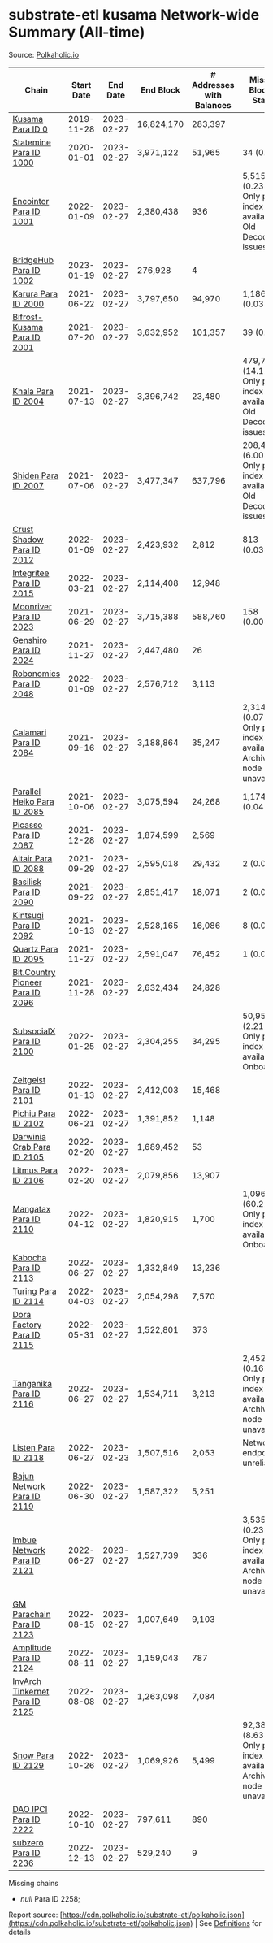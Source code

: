 # substrate-etl kusama Network-wide Summary (All-time)

Source: [Polkaholic.io](https://polkaholic.io)


| Chain            | Start Date | End Date | End Block | # Addresses with Balances | Missing Blocks / Status |
| ---------------- | ---------- | ---------| --------- | ------------------------- | ----------------------- |
| [Kusama Para ID 0](/kusama/0-kusama) | 2019-11-28 | 2023-02-27 | 16,824,170 |  283,397 |    |
| [Statemine Para ID 1000](/kusama/1000-statemine) | 2020-01-01 | 2023-02-27 | 3,971,122 |  51,965 | 34 (0.00%)  |
| [Encointer Para ID 1001](/kusama/1001-encointer) | 2022-01-09 | 2023-02-27 | 2,380,438 |  936 | 5,515 (0.23%) Only partial index available: Old Decoding issues |
| [BridgeHub Para ID 1002](/kusama/1002-bridgehub) | 2023-01-19 | 2023-02-27 | 276,928 |  4 |    |
| [Karura Para ID 2000](/kusama/2000-karura) | 2021-06-22 | 2023-02-27 | 3,797,650 |  94,970 | 1,186 (0.03%)  |
| [Bifrost-Kusama Para ID 2001](/kusama/2001-bifrost-ksm) | 2021-07-20 | 2023-02-27 | 3,632,952 |  101,357 | 39 (0.00%)  |
| [Khala Para ID 2004](/kusama/2004-khala) | 2021-07-13 | 2023-02-27 | 3,396,742 |  23,480 | 479,738 (14.12%) Only partial index available: Old Decoding issues |
| [Shiden Para ID 2007](/kusama/2007-shiden) | 2021-07-06 | 2023-02-27 | 3,477,347 |  637,796 | 208,478 (6.00%) Only partial index available: Old Decoding issues |
| [Crust Shadow Para ID 2012](/kusama/2012-shadow) | 2022-01-09 | 2023-02-27 | 2,423,932 |  2,812 | 813 (0.03%)  |
| [Integritee Para ID 2015](/kusama/2015-integritee) | 2022-03-21 | 2023-02-27 | 2,114,408 |  12,948 |    |
| [Moonriver Para ID 2023](/kusama/2023-moonriver) | 2021-06-29 | 2023-02-27 | 3,715,388 |  588,760 | 158 (0.00%)  |
| [Genshiro Para ID 2024](/kusama/2024-genshiro) | 2021-11-27 | 2023-02-27 | 2,447,480 |  26 |    |
| [Robonomics Para ID 2048](/kusama/2048-robonomics) | 2022-01-09 | 2023-02-27 | 2,576,712 |  3,113 |    |
| [Calamari Para ID 2084](/kusama/2084-calamari) | 2021-09-16 | 2023-02-27 | 3,188,864 |  35,247 | 2,314 (0.07%) Only partial index available: Archive node unavailable |
| [Parallel Heiko Para ID 2085](/kusama/2085-parallel-heiko) | 2021-10-06 | 2023-02-27 | 3,075,594 |  24,268 | 1,174 (0.04%)  |
| [Picasso Para ID 2087](/kusama/2087-picasso) | 2021-12-28 | 2023-02-27 | 1,874,599 |  2,569 |    |
| [Altair Para ID 2088](/kusama/2088-altair) | 2021-09-29 | 2023-02-27 | 2,595,018 |  29,432 | 2 (0.00%)  |
| [Basilisk Para ID 2090](/kusama/2090-basilisk) | 2021-09-22 | 2023-02-27 | 2,851,417 |  18,071 | 2 (0.00%)  |
| [Kintsugi Para ID 2092](/kusama/2092-kintsugi) | 2021-10-13 | 2023-02-27 | 2,528,165 |  16,086 | 8 (0.00%)  |
| [Quartz Para ID 2095](/kusama/2095-quartz) | 2021-11-27 | 2023-02-27 | 2,591,047 |  76,452 | 1 (0.00%)  |
| [Bit.Country Pioneer Para ID 2096](/kusama/2096-bitcountrypioneer) | 2021-11-28 | 2023-02-27 | 2,632,434 |  24,828 |    |
| [SubsocialX Para ID 2100](/kusama/2100-subsocialx) | 2022-01-25 | 2023-02-27 | 2,304,255 |  34,295 | 50,950 (2.21%) Only partial index available: Onboarding |
| [Zeitgeist Para ID 2101](/kusama/2101-zeitgeist) | 2022-01-13 | 2023-02-27 | 2,412,003 |  15,468 |    |
| [Pichiu Para ID 2102](/kusama/2102-pichiu) | 2022-06-21 | 2023-02-27 | 1,391,852 |  1,148 |    |
| [Darwinia Crab Para ID 2105](/kusama/2105-crab) | 2022-02-20 | 2023-02-27 | 1,689,452 |  53 |    |
| [Litmus Para ID 2106](/kusama/2106-litmus) | 2022-02-20 | 2023-02-27 | 2,079,856 |  13,907 |    |
| [Mangatax Para ID 2110](/kusama/2110-mangatax) | 2022-04-12 | 2023-02-27 | 1,820,915 |  1,700 | 1,096,555 (60.22%) Only partial index available: Onboarding |
| [Kabocha Para ID 2113](/kusama/2113-kabocha) | 2022-06-27 | 2023-02-27 | 1,332,849 |  13,236 |    |
| [Turing Para ID 2114](/kusama/2114-turing) | 2022-04-03 | 2023-02-27 | 2,054,298 |  7,570 |    |
| [Dora Factory Para ID 2115](/kusama/2115-dorafactory) | 2022-05-31 | 2023-02-27 | 1,522,801 |  373 |    |
| [Tanganika Para ID 2116](/kusama/2116-tanganika) | 2022-06-27 | 2023-02-27 | 1,534,711 |  3,213 | 2,452 (0.16%) Only partial index available: Archive node unavailable |
| [Listen Para ID 2118](/kusama/2118-listen) | 2022-06-27 | 2023-02-23 | 1,507,516 |  2,053 |   Network endpoint unreliable |
| [Bajun Network Para ID 2119](/kusama/2119-bajun) | 2022-06-30 | 2023-02-27 | 1,587,322 |  5,251 |    |
| [Imbue Network Para ID 2121](/kusama/2121-imbue) | 2022-06-27 | 2023-02-27 | 1,527,739 |  336 | 3,535 (0.23%) Only partial index available: Archive node unavailable |
| [GM Parachain Para ID 2123](/kusama/2123-gm) | 2022-08-15 | 2023-02-27 | 1,007,649 |  9,103 |    |
| [Amplitude Para ID 2124](/kusama/2124-amplitude) | 2022-08-11 | 2023-02-27 | 1,159,043 |  787 |    |
| [InvArch Tinkernet Para ID 2125](/kusama/2125-tinkernet) | 2022-08-08 | 2023-02-27 | 1,263,098 |  7,084 |    |
| [Snow Para ID 2129](/kusama/2129-snow) | 2022-10-26 | 2023-02-27 | 1,069,926 |  5,499 | 92,381 (8.63%) Only partial index available: Archive node unavailable |
| [DAO IPCI Para ID 2222](/kusama/2222-daoipci) | 2022-10-10 | 2023-02-27 | 797,611 |  890 |    |
| [subzero Para ID 2236](/kusama/2236-subzero) | 2022-12-13 | 2023-02-27 | 529,240 |  9 |    |

Missing chains


* *null* Para ID 2258; 

Report source: [https://cdn.polkaholic.io/substrate-etl/polkaholic.json](https://cdn.polkaholic.io/substrate-etl/polkaholic.json) | See [Definitions](/DEFINITIONS.md) for details
